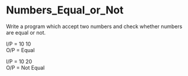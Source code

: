# Numbers_Equal_or_Not

Write a program which accept two numbers and check whether numbers are
equal or not.

I/P = 10  10   
O/P = Equal

I/P = 10  20   
O/P = Not Equal
